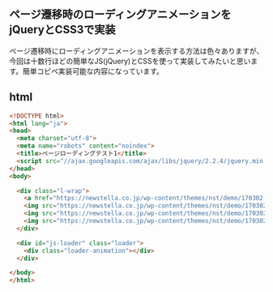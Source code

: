 ## ページ遷移時のローディングアニメーションをjQueryとCSS3で実装
ページ遷移時にローディングアニメーションを表示する方法は色々ありますが、今回は十数行ほどの簡単なJS(jQuery)とCSSを使って実装してみたいと思います。簡単コピペ実装可能な内容になっています。

## html
~~~html
<!DOCTYPE html>
<html lang="ja">
<head>
  <meta charset="utf-8">
  <meta name="robots" content="noindex">
  <title>ページローディングテスト1</title>
  <script src="//ajax.googleapis.com/ajax/libs/jquery/2.2.4/jquery.min.js"></script>
</head>
<body>

  <div class="l-wrap">
    <a href="https://newstella.co.jp/wp-content/themes/nst/demo/170302-pageload/2.html" class="button">ページ遷移してみる</a>
    <img src="https://newstella.co.jp/wp-content/themes/nst/demo/170302-pageload/1.JPG" alt="テスト画像1">
    <img src="https://newstella.co.jp/wp-content/themes/nst/demo/170302-pageload/2.JPG" alt="テスト画像2">
    <img src="https://newstella.co.jp/wp-content/themes/nst/demo/170302-pageload/3.JPG" alt="テスト画像3">
  </div>

  <div id="js-loader" class="loader">
    <div class="loader-animation"></div>
  </div>

</body>
</html>
~~~
